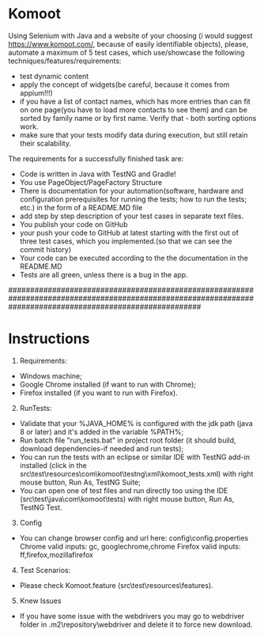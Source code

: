 # Komoot

Using Selenium with Java and a website of your choosing (i would suggest https://www.komoot.com/, because of easily identifiable objects), please, automate a maximum of 5 test cases, which use/showcase the following techniques/features/requirements:

- test dynamic content
- apply the concept of widgets(be careful, because it comes from appium!!!)
- if you have a list of contact names, which has more entries than can fit on one page(you have to load more contacts to see them) and can be sorted by family name or by first name. Verify that - both sorting options work.
- make sure that your tests modify data during execution, but still retain their scalability.
 
The requirements for a successfully finished task are:

- Code is written in Java with TestNG and Gradle!
- You use PageObject/PageFactory Structure
- There is documentation for your automation(software, hardware and configuration prerequisites for running the tests; how to run the tests; etc.) in the form of a README.MD file
- add step by step description of your test cases in separate text files.
- You publish your code on GitHub
- your push your code to GitHub at latest starting with the first out of three test cases, which you implemented.(so that we can see the commit history)
- Your code can be executed according to the the documentation in the README.MD
- Tests are all green, unless there is a bug in the app.

############################################################################################################################################################
# Instructions

1) Requirements:
- Windows machine;
- Google Chrome installed (if want to run with Chrome);
- Firefox installed (if you want to run with Firefox).

2) RunTests:
- Validate that your %JAVA_HOME% is configured with the jdk path (java 8 or later) and it's added in the variable %PATH%;
- Run batch file "run_tests.bat" in project root folder (it should build, download dependencies-if needed and run tests);
- You can run the tests with an eclipse or similar IDE with TestNG add-in installed (click in the src\test\resources\com\komoot\testng\xml\komoot_tests.xml)
with right mouse button,  Run As, TestNG Suite;
- You can open one of test files and run directly too using the IDE (src\test\java\com\komoot\tests) with right mouse button,  Run As, TestNG Test.

3) Config
- You can change browser config and url here: config\config.properties
Chrome valid inputs: gc, googlechrome,chrome
Firefox valid inputs: ff,firefox,mozillafirefox

4) Test Scenarios:
- Please check Komoot.feature (src\test\resources\features\).

5) Knew Issues
- If you have some issue with the webdrivers you may go to webdriver folder in .m2\repository\webdriver and delete it to force new download.

